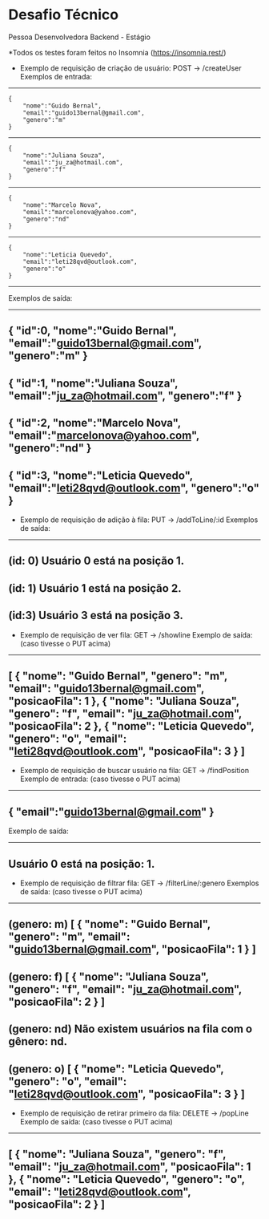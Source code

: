 # Desafio Técnico
Pessoa Desenvolvedora Backend - Estágio

*Todos os testes foram feitos no Insomnia (https://insomnia.rest/)

- Exemplo de requisição de criação de usuário:
POST -> /createUser
Exemplos de entrada:

--------------------------------------------
```javascript=
{
	"nome":"Guido Bernal",
	"email":"guido13bernal@gmail.com",
	"genero":"m"
}
```
---------------------
```javascript=
{
	"nome":"Juliana Souza",
	"email":"ju_za@hotmail.com",
	"genero":"f"
}
```
---------------------
```javascript=
{
	"nome":"Marcelo Nova",
	"email":"marcelonova@yahoo.com",
	"genero":"nd"
}
```
---------------------
```javascript=
{
	"nome":"Leticia Quevedo",
	"email":"leti28qvd@outlook.com",
	"genero":"o"
}
```
--------------------------------------------
Exemplos de saída:

--------------------------------------------
{
	"id":0,
	"nome":"Guido Bernal",
	"email":"guido13bernal@gmail.com",
	"genero":"m"
}
---------------------
{
	"id":1,
	"nome":"Juliana Souza",
	"email":"ju_za@hotmail.com",
	"genero":"f"
}
---------------------
{
	"id":2,
	"nome":"Marcelo Nova",
	"email":"marcelonova@yahoo.com",
	"genero":"nd"
}
---------------------
{
	"id":3,
	"nome":"Leticia Quevedo",
	"email":"leti28qvd@outlook.com",
	"genero":"o"
}
--------------------------------------------

- Exemplo de requisição de adição à fila:
PUT -> /addToLine/:id
Exemplos de saída: 

--------------------------------------------
(id: 0)
Usuário 0 está na posição 1.
---------------------
(id: 1)
Usuário 1 está na posição 2.
---------------------
(id:3)
Usuário 3 está na posição 3.
--------------------------------------------

- Exemplo de requisição de ver fila:
GET -> /showline
Exemplo de saída: (caso tivesse o PUT acima)

--------------------------------------------
[
  {
    "nome": "Guido Bernal",
    "genero": "m",
    "email": "guido13bernal@gmail.com",
    "posicaoFila": 1
  },
  {
    "nome": "Juliana Souza",
    "genero": "f",
    "email": "ju_za@hotmail.com",
    "posicaoFila": 2
  },
  {
    "nome": "Leticia Quevedo",
    "genero": "o",
    "email": "leti28qvd@outlook.com",
    "posicaoFila": 3
  }
]
--------------------------------------------

- Exemplo de requisição de buscar usuário na fila:
GET -> /findPosition
Exemplo de entrada: (caso tivesse o PUT acima)

--------------------------------------------
{
	"email":"guido13bernal@gmail.com"
}
--------------------------------------------

Exemplo de saída:

--------------------------------------------
Usuário 0 está na posição: 1.
--------------------------------------------

- Exemplo de requisição de filtrar fila:
GET -> /filterLine/:genero
Exemplos de saída: (caso tivesse o PUT acima)

---------------------
(genero: m)
[
  {
    "nome": "Guido Bernal",
    "genero": "m",
    "email": "guido13bernal@gmail.com",
    "posicaoFila": 1
  }
]
---------------------
(genero: f)
[
  {
    "nome": "Juliana Souza",
    "genero": "f",
    "email": "ju_za@hotmail.com",
    "posicaoFila": 2
  }
]
---------------------
(genero: nd)
Não existem usuários na fila com o gênero: nd.
---------------------
(genero: o)
[
  {
    "nome": "Leticia Quevedo",
    "genero": "o",
    "email": "leti28qvd@outlook.com",
    "posicaoFila": 3
  }
]
--------------------------------------------

- Exemplo de requisição de retirar primeiro da fila:
DELETE -> /popLine
Exemplo de saída: (caso tivesse o PUT acima)

--------------------------------------------
[
  {
    "nome": "Juliana Souza",
    "genero": "f",
    "email": "ju_za@hotmail.com",
    "posicaoFila": 1
  },
  {
    "nome": "Leticia Quevedo",
    "genero": "o",
    "email": "leti28qvd@outlook.com",
    "posicaoFila": 2
  }
]
--------------------------------------------
